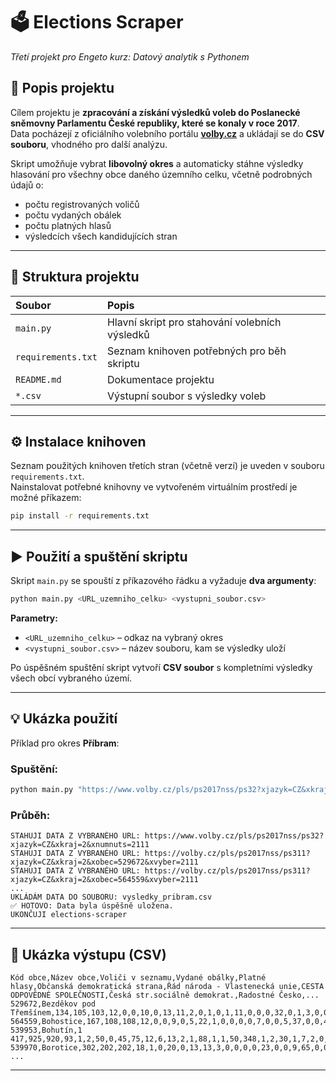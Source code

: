 # 🗳️ Elections Scraper
*Třetí projekt pro Engeto kurz: Datový analytik s Pythonem*  

## 📘 Popis projektu
Cílem projektu je **zpracování a získání výsledků voleb do Poslanecké sněmovny Parlamentu České republiky, které se konaly v roce 2017**.  
Data pocházejí z oficiálního volebního portálu **[volby.cz](https://www.volby.cz/pls/ps2017nss/ps3?xjazyk=CZ)** a ukládají se do **CSV souboru**, vhodného pro další analýzu.  

Skript umožňuje vybrat **libovolný okres** a automaticky stáhne výsledky hlasování pro všechny obce daného územního celku, včetně podrobných údajů o:
- počtu registrovaných voličů  
- počtu vydaných obálek  
- počtu platných hlasů  
- výsledcích všech kandidujících stran  

---

## 🧩 Struktura projektu
| Soubor | Popis |
|:--------|:-------|
| `main.py` | Hlavní skript pro stahování volebních výsledků |
| `requirements.txt` | Seznam knihoven potřebných pro běh skriptu |
| `README.md` | Dokumentace projektu |
| `*.csv` | Výstupní soubor s výsledky voleb |

---

## ⚙️ Instalace knihoven
Seznam použitých knihoven třetích stran (včetně verzí) je uveden v souboru `requirements.txt`.  
Nainstalovat potřebné knihovny ve vytvořeném virtuálním prostředí je možné příkazem:
```bash
pip install -r requirements.txt
```

---

## ▶️ Použití a spuštění skriptu
Skript `main.py` se spouští z příkazového řádku a vyžaduje **dva argumenty**:

```bash
python main.py <URL_uzemniho_celku> <vystupni_soubor.csv>
```

**Parametry:**
- `<URL_uzemniho_celku>` – odkaz na vybraný okres
- `<vystupni_soubor.csv>` – název souboru, kam se výsledky uloží  

Po úspěšném spuštění skript vytvoří **CSV soubor** s kompletními výsledky všech obcí vybraného území.

---

## 💡 Ukázka použití
Příklad pro okres **Příbram**:

### Spuštění:
```bash
python main.py "https://www.volby.cz/pls/ps2017nss/ps32?xjazyk=CZ&xkraj=2&xnumnuts=2111" vysledky_pribram.csv
```

### Průběh:
```
STAHUJI DATA Z VYBRANÉHO URL: https://www.volby.cz/pls/ps2017nss/ps32?xjazyk=CZ&xkraj=2&xnumnuts=2111
STAHUJI DATA Z VYBRANÉHO URL: https://volby.cz/pls/ps2017nss/ps311?xjazyk=CZ&xkraj=2&xobec=529672&xvyber=2111
STAHUJI DATA Z VYBRANÉHO URL: https://volby.cz/pls/ps2017nss/ps311?xjazyk=CZ&xkraj=2&xobec=564559&xvyber=2111
...
UKLÁDÁM DATA DO SOUBORU: vysledky_pribram.csv
✅ HOTOVO: Data byla úspěšně uložena.
UKONČUJI elections-scraper
```

---

## 🧾 Ukázka výstupu (CSV)
```csv
﻿Kód obce,Název obce,Voliči v seznamu,Vydané obálky,Platné hlasy,Občanská demokratická strana,Řád národa - Vlastenecká unie,CESTA ODPOVĚDNÉ SPOLEČNOSTI,Česká str.sociálně demokrat.,Radostné Česko,...
529672,Bezděkov pod Třemšínem,134,105,103,12,0,0,10,0,13,11,2,0,1,0,1,11,0,0,0,32,0,1,3,0,0,0,1,5,0
564559,Bohostice,167,108,108,12,0,0,9,0,5,22,1,0,0,0,0,7,0,0,5,37,0,0,4,0,0,0,1,5,0
539953,Bohutín,1 417,925,920,93,1,2,50,0,45,75,12,6,13,2,1,88,1,1,50,348,1,2,30,1,7,2,0,88,1
539970,Borotice,302,202,202,18,1,0,20,0,13,13,3,0,0,0,0,23,0,0,9,65,0,0,15,0,4,0,1,16,1
...
```

---

